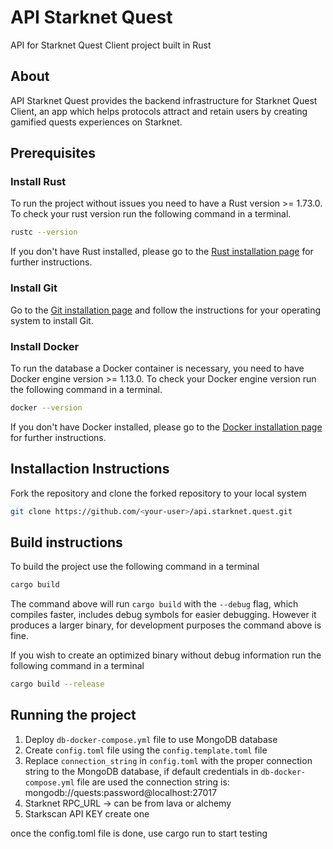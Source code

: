 # API Starknet Quest

API for Starknet Quest Client project built in Rust

## About

API Starknet Quest provides the backend infrastructure for Starknet Quest Client, an app which helps protocols attract and retain users by creating gamified quests experiences on Starknet.

## Prerequisites

### Install Rust

To run the project without issues you need to have a Rust version >= 1.73.0. To check your rust version run the following command in a terminal.

```bash
rustc --version
```
If you don't have Rust installed, please go to the [Rust installation page](https://doc.rust-lang.org/book/ch01-01-installation.html) for further instructions.

### Install Git

Go to the [Git installation page](https://git-scm.com/downloads) and follow the instructions for your operating system to install Git.

### Install Docker

To run the database a Docker container is necessary, you need to have Docker engine version >= 1.13.0. To check your Docker engine version run the following command in a terminal.

```bash
docker --version
```
If you don't have Docker installed, please go to the [Docker installation page](https://docs.docker.com/get-started/get-docker/) for further instructions.

## Installaction Instructions

Fork the repository and clone the forked repository to your local system

```bash
git clone https://github.com/<your-user>/api.starknet.quest.git
```

## Build instructions

To build the project use the following command in a terminal

```bash
cargo build
```

The command above will run `cargo build` with the `--debug` flag, which compiles faster, includes debug symbols for easier debugging. However it produces a larger binary, for development purposes the command above is fine.

If you wish to create an optimized binary without debug information run the following command in a terminal

```bash
cargo build --release
```

## Running the project

1. Deploy `db-docker-compose.yml` file to use MongoDB database
2. Create `config.toml` file using the `config.template.toml` file
3. Replace `connection_string` in `config.toml` with the proper connection string to the MongoDB database, if default credentials in `db-docker-compose.yml` file are used the connection string is: mongodb://quests:password@localhost:27017
4. Starknet RPC_URL -> can be from lava or alchemy
5. Starkscan API KEY create one

once the config.toml file is done, use cargo run to start testing

